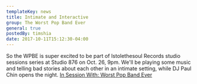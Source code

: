 ```yaml
---
templateKey: news
title: Intimate and Interactive
group: The Worst Pop Band Ever
general: true
postedBy: timshia
date: 2017-10-11T15:12:30-04:00
---
```

So the WPBE is super excited to be part of Istolethesoul Records studio sessions series at Studio 876 on Oct. 26, 9pm. We'll be playing some music and telling bad stories about each other in an intimate setting, while DJ Paul Chin opens the night. [In Session With: Worst Pop Band Ever](https://www.facebook.com/events/136809553619200/?acontext=%7B%22source%22%3A5%2C%22page_id_source%22%3A9027866822%2C%22action_history%22%3A[%7B%22surface%22%3A%22page%22%2C%22mechanism%22%3A%22main_list%22%2C%22extra_data%22%3A%22%7B%5C%22page_id%5C%22%3A9027866822%2C%5C%22tour_id%5C%22%3Anull%7D%22%7D]%2C%22has_source%22%3Atrue%7D)